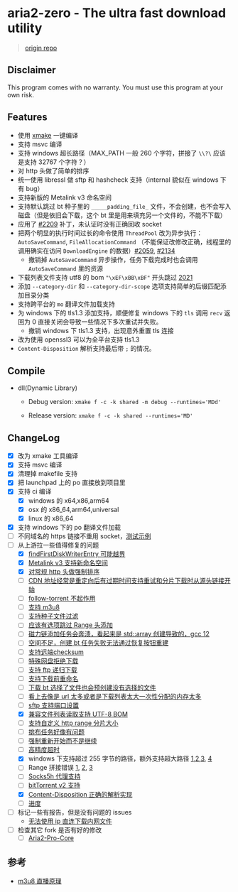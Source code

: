 # aria2-zero - The ultra fast download utility

> [origin repo](https://github.com/aria2/aria2)

## Disclaimer

This program comes with no warranty.
You must use this program at your own risk.

## Features

- 使用 [xmake](https://github.com/xmake-io/xmake) 一键编译
- 支持 msvc 编译
- 支持 windows 超长路径（MAX_PATH 一般 260 个字符，拼接了 `\\?\` 应该是支持 32767 个字符？）
- 对 http 头做了简单的排序
- 统一使用 libressl 做 sftp 和 hashcheck 支持（internal 貌似在 windows 下有 bug）
- 支持新版的 Metalink v3 命名空间
- 支持默认跳过 bt 种子里的 `_____padding_file_` 文件，不会创建，也不会写入磁盘（但是依旧会下载，这个 bt 里是用来填充另一个文件的，不能不下载）
- 应用了 [#2209](https://github.com/aria2/aria2/pull/2209) 补丁，未认证时没有正确回收 socket
- 把两个明显的执行时间过长的命令使用 `ThreadPool` 改为异步执行：`AutoSaveCommand`, `FileAllocationCommand` （不能保证改修改正确，线程里的调用确实在访问 `DownloadEngine` 的数据）[#2059](https://github.com/aria2/aria2/issues/2059), [#2134](https://github.com/aria2/aria2/issues/2134)
    + 撤销掉 `AutoSaveCommand` 异步操作，任务下载完成时也会调用 `AutoSaveCommand` 里的资源
- 下载列表文件支持 utf8 的 bom `"\xEF\xBB\xBF"` 开头跳过 [2021](https://github.com/aria2/aria2/issues/2021)
- 添加 `--category-dir` 和 `--category-dir-scope` 选项支持简单的后缀匹配添加目录分类
- 支持跨平台的 `mo` 翻译文件加载支持
- 为 windows 下的 tls1.3 添加支持，顺便修复 windows 下的 `tls` 调用 `recv` 返回为 0 直接关闭会导致一些情况下多次重试并失败。
    + 撤销 windows 下 tls1.3 支持，出现意外重置 tls 连接
- 改为使用 openssl3 可以为全平台支持 tls1.3
- `Content-Disposition` 解析支持最后带 `;` 的情况。

## Compile

* dll(Dynamic Library)
  
  * Debug version: `xmake f -c -k shared -m debug --runtimes='MDd'`
  
  * Release version: `xmake f -c -k shared --runtimes='MD'`



## ChangeLog

- [x] 改为 xmake 工具编译
- [x] 支持 msvc 编译
- [x] 清理掉 makefile 支持
- [x] 把 launchpad 上的 po 直接放到项目里
- [x] 支持 ci 编译
  + [x] windows 的 x64,x86,arm64
  + [x] osx 的 x86_64,arm64,universal
  + [x] linux 的 x86_64
- [x] 支持 windows 下的 po 翻译文件加载
- [ ] 不同域名的 https 链接不重用 socket，[测试示例](https://github.site/mstorsjo/llvm-mingw/releases/download/20250114/llvm-mingw-20250114-ucrt-x86_64.zip)
- [ ] 从上游拉一些值得修复的问题
  + [x] [findFirstDiskWriterEntry 可能越界](https://github.com/aria2/aria2/issues/2216)
  + [x] [Metalink v3 支持新命名空间](https://github.com/aria2/aria2/issues/2267)
  + [x] [对常规 http 头做强制排序](https://github.com/aria2/aria2/issues/2272)
  + [ ] [CDN 地址经常是重定向后有过期时间支持重试和分片下载时从源头链接开始](https://github.com/aria2/aria2/issues/2197)
  + [ ] [follow-torrent 不起作用](https://github.com/aria2/aria2/issues/2196)
  + [ ] [支持 m3u8](https://github.com/aria2/aria2/issues/2164)
  + [ ] [支持种子文件过滤](https://github.com/aria2/aria2/issues/843)
  + [ ] [应该有选项跳过 Range 头添加](https://github.com/aria2/aria2/issues/2051)
  + [ ] [磁力链添加任务会奔溃，看起来是 std::array 创建导致的，gcc 12](https://github.com/aria2/aria2/issues/2064)
  + [ ] [空间不足，创建 bt 任务失败无法通过恢复按钮重建](https://github.com/aria2/aria2/issues/2043)
  + [ ] [支持远端checksum](https://github.com/aria2/aria2/issues/2076)
  + [ ] [特殊网盘拒绝下载](https://github.com/aria2/aria2/issues/2042)
  + [ ] [支持 ftp 递归下载](https://github.com/aria2/aria2/issues/2036)
  + [ ] [支持下载前重命名](https://github.com/aria2/aria2/issues/2034)
  + [ ] [下载 bt 选择了文件也会预创建没有选择的文件](https://github.com/aria2/aria2/issues/2032)
  + [ ] [看上去像是 url 太多或者是下载列表太大一次性分配的内存太多](https://github.com/aria2/aria2/issues/2025)
  + [ ] [sftp 支持端口设置](https://github.com/aria2/aria2/issues/2022)
  + [x] [兼容文件列表读取支持 UTF-8 BOM](https://github.com/aria2/aria2/issues/2021)
  + [ ] [支持自定义 http range 分片大小](https://github.com/aria2/aria2/issues/2017)
  + [ ] [排布任务好像有问题](https://github.com/aria2/aria2/issues/2012)
  + [ ] [强制重新开始而不是继续](https://github.com/aria2/aria2/issues/2010)
  + [ ] [高精度超时](https://github.com/aria2/aria2/issues/2002)
  + [x] windows 下支持超过 255 字节的路径，额外支持超大路径 [1](https://github.com/aria2/aria2/issues/1997),[2](https://github.com/aria2/aria2/issues/1981),[3](https://github.com/aria2/aria2/issues/1070), [4](https://github.com/imfile-io/imfile-desktop/issues/56)
  + [ ] Range 拼接错误 [1](https://github.com/aria2/aria2/issues/1971), [2](https://github.com/aria2/aria2/issues/1344#issuecomment-1570701152), [3](https://github.com/aria2/aria2/pull/1587)
  + [ ] [Socks5h 代理支持](https://github.com/aria2/aria2/issues/1830)
  + [ ] [bitTorrent v2 支持](https://github.com/aria2/aria2/issues/1685)
  + [x] [Content-Disposition 正确的解析实现](https://github.com/aria2/aria2/issues/1118)
  + [ ] [进度](https://github.com/aria2/aria2/issues?page=17&q=is%3Aissue+is%3Aopen)
- [ ] 标记一些有报告，但是没有问题的 issues
  - [无法使用 ip 直连下载内网文件](https://github.com/aria2/aria2/issues/2049)
- [ ] 检查其它 fork 是否有好的修改
  - [ ] [Aria2-Pro-Core](https://github.com/P3TERX/Aria2-Pro-Core)

## 参考

- [m3u8 直播原理](https://simonzhangcn.github.io/blog-src/dist/live/#%E4%B8%BB%E6%B5%81%E7%9B%B4%E6%92%AD%E5%8D%8F%E8%AE%AE)

